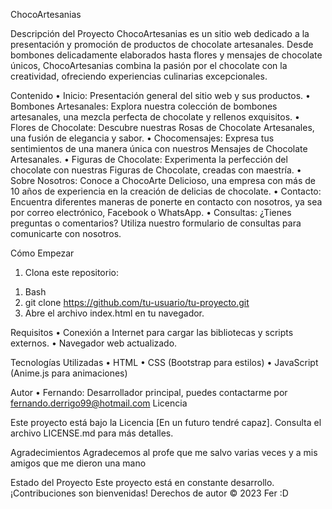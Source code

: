 ChocoArtesanias

Descripción del Proyecto
ChocoArtesanias es un sitio web dedicado a la presentación y promoción de productos de chocolate artesanales. Desde bombones delicadamente elaborados hasta flores y mensajes de chocolate únicos, ChocoArtesanias combina la pasión por el chocolate con la creatividad, ofreciendo experiencias culinarias excepcionales.

Contenido
•	Inicio: Presentación general del sitio web y sus productos.
•	Bombones Artesanales: Explora nuestra colección de bombones artesanales, una mezcla perfecta de chocolate y rellenos exquisitos.
•	Flores de Chocolate: Descubre nuestras Rosas de Chocolate Artesanales, una fusión de elegancia y sabor.
•	Chocomensajes: Expresa tus sentimientos de una manera única con nuestros Mensajes de Chocolate Artesanales.
•	Figuras de Chocolate: Experimenta la perfección del chocolate con nuestras Figuras de Chocolate, creadas con maestría.
•	Sobre Nosotros: Conoce a ChocoArte Delicioso, una empresa con más de 10 años de experiencia en la creación de delicias de chocolate.
•	Contacto: Encuentra diferentes maneras de ponerte en contacto con nosotros, ya sea por correo electrónico, Facebook o WhatsApp.
•	Consultas: ¿Tienes preguntas o comentarios? Utiliza nuestro formulario de consultas para comunicarte con nosotros.

Cómo Empezar
1.	Clona este repositorio:
1)	Bash
2)	git clone https://github.com/tu-usuario/tu-proyecto.git
3)	Abre el archivo index.html en tu navegador.

Requisitos
•	Conexión a Internet para cargar las bibliotecas y scripts externos.
•	Navegador web actualizado.

Tecnologías Utilizadas
•	HTML
•	CSS (Bootstrap para estilos)
•	JavaScript (Anime.js para animaciones)

Autor
•	Fernando: 
Desarrollador principal, puedes contactarme por fernando.derrigo99@hotmail.com
Licencia

Este proyecto está bajo la Licencia [En un futuro tendré capaz]. Consulta el archivo LICENSE.md para más detalles.

Agradecimientos
Agradecemos al profe que me salvo varias veces  y a mis amigos que me dieron una mano

Estado del Proyecto
Este proyecto está en constante desarrollo. ¡Contribuciones son bienvenidas!
Derechos de autor © 2023 Fer :D


